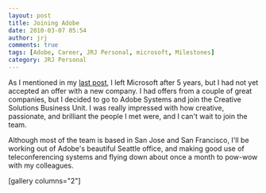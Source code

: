 ```yaml
---
layout: post
title: Joining Adobe
date: 2010-03-07 05:54
author: jrj
comments: true
tags: [Adobe, Career, JRJ Personal, microsoft, Milestones]
category: JRJ Personal
---
```

As I mentioned in my <a title="The Next Chapter…" href="http://blog.jrj.org/2010/02/22/the-next-chapter/">last post</a>, I left Microsoft after 5 years, but I had not yet accepted an offer with a new company. I had offers from a couple of great companies, but I decided to go to Adobe Systems and join the Creative Solutions Business Unit. I was really impressed with how creative, passionate, and brilliant the people I met were, and I can't wait to join the team.

Although most of the team is based in San Jose and San Francisco, I'll be working out of Adobe's beautiful Seattle office, and making good use of teleconferencing systems and flying down about once a month to pow-wow with my colleagues.

[gallery columns="2"]
